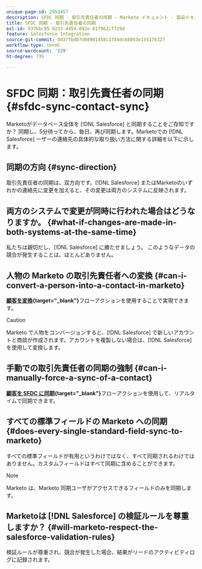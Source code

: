 ```yaml
---
unique-page-id: 2953457
description: SFDC 同期 - 取引先責任者の同期 - Marketo ドキュメント - 製品ドキュメント
title: SFDC 同期 - 取引先責任者の同期
exl-id: 537bbc95-9233-4454-892e-81f962cf729d
feature: Salesforce Integration
source-git-commit: 0d37fbdb7d08901458c1744dc68893e155176327
workflow-type: tm+mt
source-wordcount: '229'
ht-degree: 73%

---
```


# SFDC 同期：取引先責任者の同期 {#sfdc-sync-contact-sync}

Marketoがデータベース全体を [!DNL Salesforce] と同期することをご存知ですか？ 同期し、5分待ってから、毎日、再び同期します。Marketoでの [!DNL Salesforce] ーザーの連絡先の具体的な取り扱い方法に関する詳細を以下に示します。

## 同期の方向 {#sync-direction}

取引先責任者の同期は、双方向です。[!DNL Salesforce] またはMarketoのいずれかの連絡先に変更を加えると、その変更は両方のシステムに反映されます。

## 両方のシステムで変更が同時に行われた場合はどうなりますか。 {#what-if-changes-are-made-in-both-systems-at-the-same-time}

私たちは親切だし、[!DNL Salesforce] に勝たせましょう。 このようなデータの競合が発生することは、ほとんどありません。

## 人物の Marketo の取引先責任者への変換 {#can-i-convert-a-person-into-a-contact-in-marketo}

**[顧客を変換](/help/marketo/product-docs/core-marketo-concepts/smart-campaigns/flow-actions/convert-person.md){target="_blank"}**&#x200B;フローアクションを使用することで実現できます。

>[!CAUTION]
>
>Marketo で人物をコンバージョンすると、[!DNL Salesforce] で新しいアカウントと商談が作成されます。アカウントを複製しない場合は、[!DNL Salesforce] を使用して変換します。

## 手動での取引先責任者の同期の強制 {#can-i-manually-force-a-sync-of-a-contact}

**[顧客を SFDC に同期](/help/marketo/product-docs/core-marketo-concepts/smart-campaigns/salesforce-flow-actions/sync-person-to-sfdc.md){target="_blank"}**&#x200B;フローアクションを使用して、リアルタイムで同期できます。

## すべての標準フィールドの Marketo への同期 {#does-every-single-standard-field-sync-to-marketo}

すべての標準フィールドが有用というわけではなく、すべて同期されるわけではありません。カスタムフィールドはすべて同期に含めることができます。

>[!NOTE]
>
>Marketo は、Marketo 同期ユーザがアクセスできるフィールドのみを同期します。

## Marketoは [!DNL Salesforce] の検証ルールを尊重しますか？ {#will-marketo-respect-the-salesforce-validation-rules}

検証ルールが尊重され、競合が発生した場合、結果がリードのアクティビティログに記録されます。
